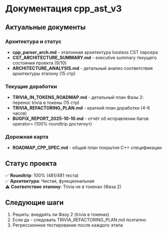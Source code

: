 # Документация cpp_ast_v3

## Актуальные документы

### Архитектура и статус
- **cpp_parser_arch.md** - эталонная архитектура lossless CST парсера
- **CST_ARCHITECTURE_SUMMARY.md** - executive summary текущего состояния проекта (9/10)
- **ARCHITECTURE_ANALYSIS.md** - детальный анализ соответствия архитектуры эталону (15 стр)

### Текущие доработки
- **TRIVIA_IN_TOKENS_ROADMAP.md** - детальный план Фазы 2: перенос trivia в токены (15 стр)
- **TRIVIA_REFACTORING_PLAN.md** - краткий план доработки (4-6 часов)
- **BUGFIX_REPORT_2025-10-10.md** - отчёт об исправлении багов operator= (100% roundtrip достигнут)

### Дорожная карта
- **ROADMAP_CPP_SPEC.md** - общий план покрытия C++ спецификации

## Статус проекта

✅ **Roundtrip**: 100% (481/481 теста)  
✅ **Архитектура**: Чистая, функциональная  
⚠️ **Соответствие эталону**: Trivia не в токенах (Фаза 2)

## Следующие шаги

1. Решить: внедрять ли Фазу 2 (trivia в токенах)
2. Если да - следовать TRIVIA_REFACTORING_PLAN.md поэтапно
3. Регрессионное тестирование после каждого этапа

